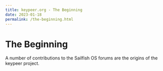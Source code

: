 ```yaml
---
title: keypeer.org - The Beginning
date: 2023-01-18
permalink: /the-beginning.html
---
```


# The Beginning

A number of contributions to the Sailfish OS forums are the origins of the keypeer project.
